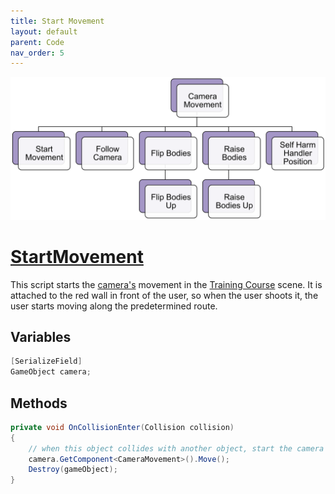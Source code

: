 ```yaml
---
title: Start Movement
layout: default
parent: Code
nav_order: 5
---
```


![](./CameraMovementHierarchy.png)
# [StartMovement](https://github.com/joshberger5/Temptare/blob/second/Assets/StartMovement.cs)
This script starts the [camera's](../prefabs.html#xr-origin-xr-rig) movement in the [Training Course](../Scenes/trainingCourse.html) scene. It is attached to the red wall in front of the user, so when the user shoots it, the user starts moving along the predetermined route.

## Variables
```csharp
[SerializeField]
GameObject camera;
```

## Methods
```csharp
private void OnCollisionEnter(Collision collision) 
{
    // when this object collides with another object, start the camera's movement
    camera.GetComponent<CameraMovement>().Move();
    Destroy(gameObject);
}
```

